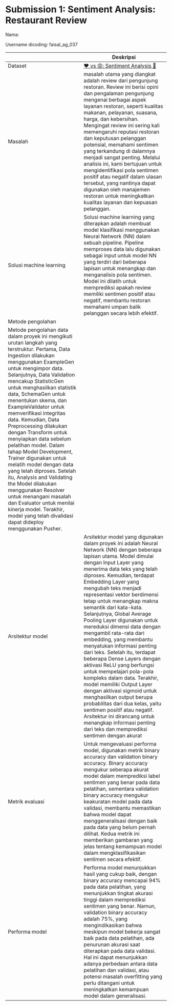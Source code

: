 # Submission 1: Sentiment Analysis: Restaurant Review
Nama:

Username dicoding: faisal_ag_037

| | Deskripsi |
| ----------- | ----------- |
| Dataset | [❤️ vs 😡: Sentiment Analysis 📝](https://www.kaggle.com/datasets/mohidabdulrehman/vs-sentiment-analysis) |
| Masalah | masalah utama yang diangkat adalah review dari pengunjung restoran. Review ini berisi opini dan pengalaman pengunjung mengenai berbagai aspek layanan restoran, seperti kualitas makanan, pelayanan, suasana, harga, dan kebersihan. Mengingat review ini sering kali memengaruhi reputasi restoran dan keputusan pelanggan potensial, memahami sentimen yang terkandung di dalamnya menjadi sangat penting. Melalui analisis ini, kami bertujuan untuk mengidentifikasi pola sentimen positif atau negatif dalam ulasan tersebut, yang nantinya dapat digunakan oleh manajemen restoran untuk meningkatkan kualitas layanan dan kepuasan pelanggan. |
| Solusi machine learning | Solusi machine learning yang diterapkan adalah membuat model klasifikasi menggunakan Neural Network (NN) dalam sebuah pipeline. Pipeline memproses data lalu digunakan sebagai input untuk model NN yang terdiri dari beberapa lapisan untuk menangkap dan menganalisis pola sentimen. Model ini dilatih untuk memprediksi apakah review memiliki sentimen positif atau negatif, membantu restoran memahami umpan balik pelanggan secara lebih efektif.|
| Metode pengolahan | 
Metode pengolahan data dalam proyek ini mengikuti urutan langkah yang terstruktur. Pertama, Data Ingestion dilakukan menggunakan ExampleGen untuk mengimpor data. Selanjutnya, Data Validation mencakup StatisticGen untuk menghasilkan statistik data, SchemaGen untuk menentukan skema, dan ExampleValidator untuk memverifikasi integritas data. Kemudian, Data Preprocessing dilakukan dengan Transform untuk menyiapkan data sebelum pelatihan model. Dalam tahap Model Development, Trainer digunakan untuk melatih model dengan data yang telah diproses. Setelah itu, Analysis and Validating the Model dilakukan menggunakan Resolver untuk menangani masalah dan Evaluator untuk menilai kinerja model. Terakhir, model yang telah divalidasi dapat dideploy menggunakan Pusher. |
| Arsitektur model | Arsitektur model yang digunakan dalam proyek ini adalah Neural Network (NN) dengan beberapa lapisan utama. Model dimulai dengan Input Layer yang menerima data teks yang telah diproses. Kemudian, terdapat Embedding Layer yang mengubah teks menjadi representasi vektor berdimensi tetap untuk menangkap makna semantik dari kata-kata. Selanjutnya, Global Average Pooling Layer digunakan untuk mereduksi dimensi data dengan mengambil rata-rata dari embedding, yang membantu menyatukan informasi penting dari teks. Setelah itu, terdapat beberapa Dense Layers dengan aktivasi ReLU yang berfungsi untuk mempelajari pola-pola kompleks dalam data. Terakhir, model memiliki Output Layer dengan aktivasi sigmoid untuk menghasilkan output berupa probabilitas dari dua kelas, yaitu sentimen positif atau negatif. Arsitektur ini dirancang untuk menangkap informasi penting dari teks dan memprediksi sentimen dengan akurat |
| Metrik evaluasi | Untuk mengevaluasi performa model, digunakan metrik binary accuracy dan validation binary accuracy. Binary accuracy mengukur seberapa akurat model dalam memprediksi label sentimen yang benar pada data pelatihan, sementara validation binary accuracy mengukur keakuratan model pada data validasi, membantu memastikan bahwa model dapat menggeneralisasi dengan baik pada data yang belum pernah dilihat. Kedua metrik ini memberikan gambaran yang jelas tentang kemampuan model dalam mengklasifikasikan sentimen secara efektif. |
| Performa model | Performa model menunjukkan hasil yang cukup baik, dengan binary accuracy mencapai 94% pada data pelatihan, yang menunjukkan tingkat akurasi tinggi dalam memprediksi sentimen yang benar. Namun, validation binary accuracy adalah 75%, yang mengindikasikan bahwa meskipun model bekerja sangat baik pada data pelatihan, ada penurunan akurasi saat diterapkan pada data validasi. Hal ini dapat menunjukkan adanya perbedaan antara data pelatihan dan validasi, atau potensi masalah overfitting yang perlu ditangani untuk meningkatkan kemampuan model dalam generalisasi. |
